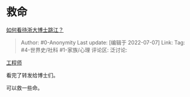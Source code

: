 # 救命
[如何看待浙大博士跳江？](https://www.zhihu.com/question/298233319/answer/2562081694)

> Author: #0-Anonymity
> Last update: [编辑于 2022-07-07]
> Link:
> Tag: #4-世界史/社科 #1-家族/心理
> 评论区:
> 泛讨论:

[工程师](https://www.zhihu.com/question/327471497/answer/716941677)

看完了转发给博士们。

可以救一些命。

